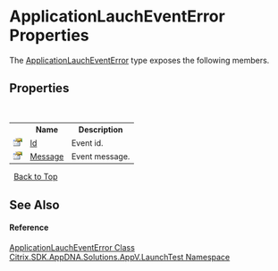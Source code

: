 # ApplicationLauchEventError Properties
 

The <a href="T_Citrix_SDK_AppDNA_Solutions_AppV_LaunchTest_ApplicationLauchEventError">ApplicationLauchEventError</a> type exposes the following members.


## Properties
&nbsp;<table><tr><th></th><th>Name</th><th>Description</th></tr><tr><td>![Public property](media/pubproperty.gif "Public property")</td><td><a href="P_Citrix_SDK_AppDNA_Solutions_AppV_LaunchTest_ApplicationLauchEventError_Id">Id</a></td><td>
Event id.</td></tr><tr><td>![Public property](media/pubproperty.gif "Public property")</td><td><a href="P_Citrix_SDK_AppDNA_Solutions_AppV_LaunchTest_ApplicationLauchEventError_Message">Message</a></td><td>
Event message.</td></tr></table>&nbsp;
<a href="#applicationlaucheventerror-properties">Back to Top</a>

## See Also


#### Reference
<a href="T_Citrix_SDK_AppDNA_Solutions_AppV_LaunchTest_ApplicationLauchEventError">ApplicationLauchEventError Class</a><br /><a href="N_Citrix_SDK_AppDNA_Solutions_AppV_LaunchTest">Citrix.SDK.AppDNA.Solutions.AppV.LaunchTest Namespace</a><br />